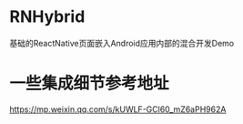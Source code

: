 # RNHybrid
基础的ReactNative页面嵌入Android应用内部的混合开发Demo

# 一些集成细节参考地址
https://mp.weixin.qq.com/s/kUWLF-GCl60_mZ6aPH962A

